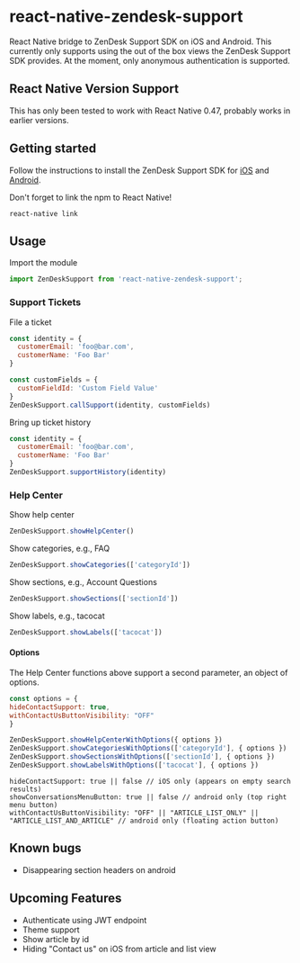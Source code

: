 # react-native-zendesk-support
React Native bridge to ZenDesk Support SDK on iOS and Android. This currently only supports using the out of the box views the ZenDesk Support SDK provides. At the moment, only anonymous authentication is supported.

## React Native Version Support

This has only been tested to work with React Native 0.47, probably works in earlier versions.

## Getting started

Follow the instructions to install the ZenDesk Support SDK for [iOS](https://developer.zendesk.com/embeddables/docs/ios/integrate_sdk) and [Android](https://developer.zendesk.com/embeddables/docs/android/integrate_sdk).

Don't forget to link the npm to React Native!
```
react-native link
```

## Usage

Import the module
```js
import ZenDeskSupport from 'react-native-zendesk-support';
```

### Support Tickets

File a ticket
```js
const identity = {
  customerEmail: 'foo@bar.com',
  customerName: 'Foo Bar'
}

const customFields = {
  customFieldId: 'Custom Field Value'
}
ZenDeskSupport.callSupport(identity, customFields)
```

Bring up ticket history
```js
const identity = {
  customerEmail: 'foo@bar.com',
  customerName: 'Foo Bar'
}
ZenDeskSupport.supportHistory(identity)
```

### Help Center

Show help center
```js
ZenDeskSupport.showHelpCenter()
```

Show categories, e.g., FAQ
```js
ZenDeskSupport.showCategories(['categoryId'])
```

Show sections, e.g., Account Questions
```js
ZenDeskSupport.showSections(['sectionId'])
```

Show labels, e.g., tacocat
```js
ZenDeskSupport.showLabels(['tacocat'])
```

#### Options
The Help Center functions above support a second parameter, an object of options.
```js
const options = {
hideContactSupport: true,
withContactUsButtonVisibility: "OFF"
}

ZenDeskSupport.showHelpCenterWithOptions({ options })
ZenDeskSupport.showCategoriesWithOptions(['categoryId'], { options })
ZenDeskSupport.showSectionsWithOptions(['sectionId'], { options })
ZenDeskSupport.showLabelsWithOptions(['tacocat'], { options })
```

```
hideContactSupport: true || false // iOS only (appears on empty search results)
showConversationsMenuButton: true || false // android only (top right menu button)
withContactUsButtonVisibility: "OFF" || "ARTICLE_LIST_ONLY" || "ARTICLE_LIST_AND_ARTICLE" // android only (floating action button)
```

## Known bugs
* Disappearing section headers on android

## Upcoming Features

* Authenticate using JWT endpoint
* Theme support
* Show article by id
* Hiding "Contact us" on iOS from article and list view
